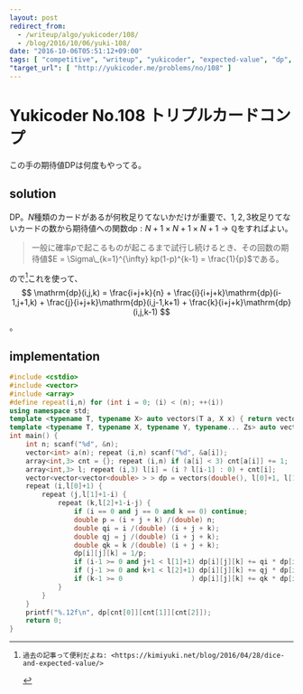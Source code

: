 ```yaml
---
layout: post
redirect_from:
  - /writeup/algo/yukicoder/108/
  - /blog/2016/10/06/yuki-108/
date: "2016-10-06T05:51:12+09:00"
tags: [ "competitive", "writeup", "yukicoder", "expected-value", "dp", "probability" ]
"target_url": [ "http://yukicoder.me/problems/no/108" ]
---
```


# Yukicoder No.108 トリプルカードコンプ

この手の期待値DPは何度もやってる。

## solution

DP。$N$種類のカードがあるが何枚足りてないかだけが重要で、$1,2,3$枚足りてないカードの数から期待値への関数$\mathrm{dp} : N+1 \times N+1 \times N+1 \to \mathbb{Q}$をすればよい。

>   一般に確率$p$で起こるものが起こるまで試行し続けるとき、その回数の期待値$E = \Sigma\_{k=1}^{\infty} kp(1-p)^{k-1} = \frac{1}{p}$である。

ので[^1]これを使って、$$ \mathrm{dp}(i,j,k) = \frac{i+j+k}{n} + \frac{i}{i+j+k}\mathrm{dp}(i-1,j+1,k) + \frac{j}{i+j+k}\mathrm{dp}(i,j-1,k+1) + \frac{k}{i+j+k}\mathrm{dp}(i,j,k-1) $$。

## implementation

``` c++
#include <cstdio>
#include <vector>
#include <array>
#define repeat(i,n) for (int i = 0; (i) < (n); ++(i))
using namespace std;
template <typename T, typename X> auto vectors(T a, X x) { return vector<T>(x, a); }
template <typename T, typename X, typename Y, typename... Zs> auto vectors(T a, X x, Y y, Zs... zs) { auto cont = vectors(a, y, zs...); return vector<decltype(cont)>(x, cont); }
int main() {
    int n; scanf("%d", &n);
    vector<int> a(n); repeat (i,n) scanf("%d", &a[i]);
    array<int,3> cnt = {}; repeat (i,n) if (a[i] < 3) cnt[a[i]] += 1;
    array<int,3> l; repeat (i,3) l[i] = (i ? l[i-1] : 0) + cnt[i];
    vector<vector<vector<double> > > dp = vectors(double(), l[0]+1, l[1]+1, l[2]+1);
    repeat (i,l[0]+1) {
        repeat (j,l[1]+1-i) {
            repeat (k,l[2]+1-i-j) {
                if (i == 0 and j == 0 and k == 0) continue;
                double p = (i + j + k) /(double) n;
                double qi = i /(double) (i + j + k);
                double qj = j /(double) (i + j + k);
                double qk = k /(double) (i + j + k);
                dp[i][j][k] = 1/p;
                if (i-1 >= 0 and j+1 < l[1]+1) dp[i][j][k] += qi * dp[i-1][j+1][k];
                if (j-1 >= 0 and k+1 < l[2]+1) dp[i][j][k] += qj * dp[i][j-1][k+1];
                if (k-1 >= 0                 ) dp[i][j][k] += qk * dp[i][j][k-1];
            }
        }
    }
    printf("%.12f\n", dp[cnt[0]][cnt[1]][cnt[2]]);
    return 0;
}
```

[^1]:    過去の記事って便利だよね: <https://kimiyuki.net/blog/2016/04/28/dice-and-expected-value/>
